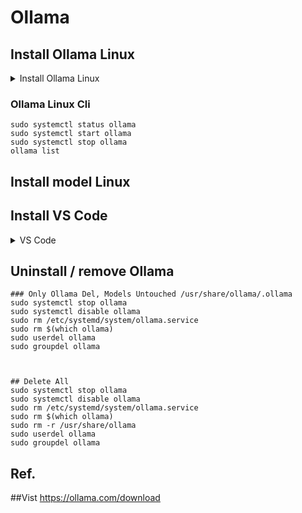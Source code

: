# Ollama


## Install Ollama  Linux

<details>
<summary>Install Ollama  Linux</summary>
        ##Vist https://ollama.com/download
        ##Install with one command
        curl -fsSL https://ollama.com/install.sh | sh
        sudo usermod -aG ollama $USER
        sudo chmod -R 775 /usr/share/ollama/.ollama
</details>


### Ollama  Linux Cli 

    sudo systemctl status ollama
    sudo systemctl start ollama
    sudo systemctl stop ollama
    ollama list 

## Install model  Linux

## Install  VS Code

<details>
<summary> VS Code</summary>

#### Click the button to install:

 https://code.visualstudio.com/download

#### Or install cli : 

    To install Visual Studio Code (VS Code) on Ubuntu using the command line interface (CLI), follow these steps:
    
    1. **Update the package list**:
       ```bash
       sudo apt update
       sudo apt install -y software-properties-common apt-transport-https wget
       wget -qO- https://packages.microsoft.com/keys/microsoft.asc | gpg --dearmor > packages.microsoft.gpg
       sudo install -o root -g root -m 644 packages.microsoft.gpg /etc/apt/trusted.gpg.d/
       sudo sh -c 'echo "deb [arch=amd64] https://packages.microsoft.com/repos/code stable main" > /etc/apt/sources.list.d/vscode.list'    
       sudo apt update
       sudo apt install -y code
       rm packages.microsoft.gpg     
       code
       ```    
    ### Notes:
    - These commands assume you’re using a 64-bit Ubuntu system.
    - If you encounter issues, ensure your system is fully updated (`sudo apt upgrade`) before starting.
    - You can also install VS Code by downloading the `.deb` package from the [official VS Code website](https://code.visualstudio.com/) and running:
      ```bash
      sudo dpkg -i <downloaded-file>.deb
      sudo apt install -f      ```
 
</details> 




## Uninstall / remove  Ollama

    ### Only Ollama Del, Models Untouched /usr/share/ollama/.ollama
    sudo systemctl stop ollama
    sudo systemctl disable ollama
    sudo rm /etc/systemd/system/ollama.service
    sudo rm $(which ollama)
    sudo userdel ollama
    sudo groupdel ollama



    ## Delete All
    sudo systemctl stop ollama
    sudo systemctl disable ollama
    sudo rm /etc/systemd/system/ollama.service
    sudo rm $(which ollama)
    sudo rm -r /usr/share/ollama
    sudo userdel ollama
    sudo groupdel ollama



## Ref.

##Vist https://ollama.com/download

